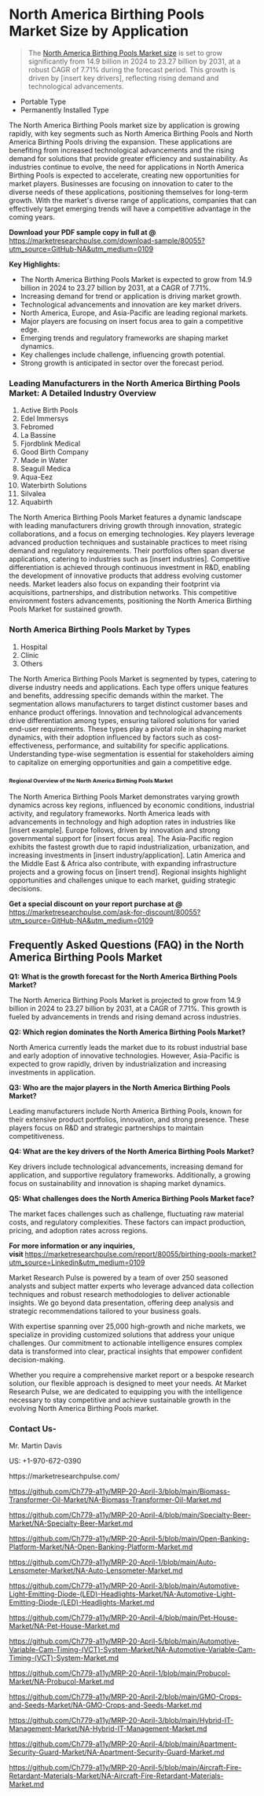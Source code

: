 <h1>North America Birthing Pools Market&nbsp;Size by Application</h1><blockquote><p>The <a href="https://marketresearchpulse.com/download-sample/80055?utm_source=GitHub-NA&amp;utm_medium=0109">North America Birthing Pools Market size</a> is set to grow significantly from 14.9 billion in 2024 to 23.27 billion by 2031, at a robust CAGR of 7.71% during the forecast period. This growth is driven by [insert key drivers], reflecting rising demand and technological advancements.</p></blockquote><ul><li>Portable Type<li> Permanently Installed Type</li></ul><p>The North America Birthing Pools market size by application is growing rapidly, with key segments such as North America Birthing Pools and North America Birthing Pools driving the expansion. These applications are benefiting from increased technological advancements and the rising demand for solutions that provide greater efficiency and sustainability. As industries continue to evolve, the need for applications in North America Birthing Pools is expected to accelerate, creating new opportunities for market players. Businesses are focusing on innovation to cater to the diverse needs of these applications, positioning themselves for long-term growth. With the market's diverse range of applications, companies that can effectively target emerging trends will have a competitive advantage in the coming years.</p><p><strong>Download your PDF sample copy in full at @ </strong><a href="https://marketresearchpulse.com/download-sample/80055?utm_source=GitHub-NA&amp;utm_medium=0109">https://marketresearchpulse.com/download-sample/80055?utm_source=GitHub-NA&amp;utm_medium=0109</a></p><p><strong>Key Highlights: </strong></p><ul><li>The North America Birthing Pools Market is expected to grow from 14.9 billion in 2024 to 23.27 billion by 2031, at a CAGR of 7.71%.</li><li>Increasing demand for trend or application is driving market growth.</li><li>Technological advancements and innovation are key market drivers.</li><li>North America, Europe, and Asia-Pacific are leading regional markets.</li><li>Major players are focusing on insert focus area to gain a competitive edge.</li><li>Emerging trends and regulatory frameworks are shaping market dynamics.</li><li>Key challenges include challenge, influencing growth potential.</li><li>Strong growth is anticipated in sector over the forecast period.</li></ul><h3>Leading Manufacturers in the North America Birthing Pools Market: A Detailed Industry Overview</h3><ol><li>Active Birth Pools</li><li>Edel Immersys</li><li>Febromed</li><li>La Bassine</li><li>Fjordblink Medical</li><li>Good Birth Company</li><li>Made in Water</li><li>Seagull Medica</li><li>Aqua-Eez</li><li>Waterbirth Solutions</li><li>Silvalea</li><li>Aquabirth</li></ol><div class="flex max-w-full flex-col flex-grow"><div class="min-h-8 text-message flex w-full flex-col items-end gap-2 whitespace-normal break-words [.text-message+&amp;]:mt-5" dir="auto" data-message-author-role="assistant" data-message-id="fd8432e4-4910-450d-b182-61b7bfb0a01f" data-message-model-slug="gpt-4o"><div class="flex w-full flex-col gap-1 empty:hidden first:pt-[3px]"><div class="markdown prose w-full break-words dark:prose-invert light"><p>The North America Birthing Pools Market features a dynamic landscape with leading manufacturers driving growth through innovation, strategic collaborations, and a focus on emerging technologies. Key players leverage advanced production techniques and sustainable practices to meet rising demand and regulatory requirements. Their portfolios often span diverse applications, catering to industries such as [insert industries]. Competitive differentiation is achieved through continuous investment in R&amp;D, enabling the development of innovative products that address evolving customer needs. Market leaders also focus on expanding their footprint via acquisitions, partnerships, and distribution networks. This competitive environment fosters advancements, positioning the North America Birthing Pools Market for sustained growth.</p></div></div></div></div><h3>North America Birthing Pools Market by Types</h3><ol><li>Hospital<li> Clinic<li> Others</li></ol><div class="flex max-w-full flex-col flex-grow"><div class="min-h-8 text-message flex w-full flex-col items-end gap-2 whitespace-normal break-words [.text-message+&amp;]:mt-5" dir="auto" data-message-author-role="assistant" data-message-id="084470be-0bb7-4664-bddf-5156b4f41249" data-message-model-slug="gpt-4o-mini"><div class="flex w-full flex-col gap-1 empty:hidden first:pt-[3px]"><div class="markdown prose w-full break-words dark:prose-invert light"><p>The North America Birthing Pools Market is segmented by types, catering to diverse industry needs and applications. Each type offers unique features and benefits, addressing specific demands within the market. The segmentation allows manufacturers to target distinct customer bases and enhance product offerings. Innovation and technological advancements drive differentiation among types, ensuring tailored solutions for varied end-user requirements. These types play a pivotal role in shaping market dynamics, with their adoption influenced by factors such as cost-effectiveness, performance, and suitability for specific applications. Understanding type-wise segmentation is essential for stakeholders aiming to capitalize on emerging opportunities and gain a competitive edge.</p></div></div></div></div><h3><span style="font-size: 11px;">Regional Overview of the North America Birthing Pools Market</span></h3><div class="flex max-w-full flex-col flex-grow"><div class="min-h-8 text-message flex w-full flex-col items-end gap-2 whitespace-normal break-words [.text-message+&amp;]:mt-5" dir="auto" data-message-author-role="assistant" data-message-id="e9038762-ce64-4e30-91c9-9bd413514231" data-message-model-slug="gpt-4o-mini"><div class="flex w-full flex-col gap-1 empty:hidden first:pt-[3px]"><div class="markdown prose w-full break-words dark:prose-invert light"><p>The North America Birthing Pools Market demonstrates varying growth dynamics across key regions, influenced by economic conditions, industrial activity, and regulatory frameworks. North America leads with advancements in technology and high adoption rates in industries like [insert example]. Europe follows, driven by innovation and strong governmental support for [insert focus area]. The Asia-Pacific region exhibits the fastest growth due to rapid industrialization, urbanization, and increasing investments in [insert industry/application]. Latin America and the Middle East &amp; Africa also contribute, with expanding infrastructure projects and a growing focus on [insert trend]. Regional insights highlight opportunities and challenges unique to each market, guiding strategic decisions.</p></div></div></div></div><p><strong>Get a special discount on your report purchase at @ </strong><a href="https://marketresearchpulse.com/ask-for-discount/80055?utm_source=GitHub-NA&amp;utm_medium=0109">https://marketresearchpulse.com/ask-for-discount/80055?utm_source=GitHub-NA&amp;utm_medium=0109</a></p><h2>Frequently Asked Questions (FAQ) in the North America Birthing Pools Market</h2><p><strong>Q1: What is the growth forecast for the North America Birthing Pools Market?</strong></p><p>The North America Birthing Pools Market is projected to grow from 14.9 billion in 2024 to 23.27 billion by 2031, at a CAGR of 7.71%. This growth is fueled by advancements in trends and rising demand across industries.</p><p><strong>Q2: Which region dominates the North America Birthing Pools Market?</strong></p><p>North America currently leads the market due to its robust industrial base and early adoption of innovative technologies. However, Asia-Pacific is expected to grow rapidly, driven by industrialization and increasing investments in application.</p><p><strong>Q3: Who are the major players in the North America Birthing Pools Market?</strong></p><p>Leading manufacturers include North America Birthing Pools, known for their extensive product portfolios, innovation, and strong presence. These players focus on R&amp;D and strategic partnerships to maintain competitiveness.</p><p><strong>Q4: What are the key drivers of the North America Birthing Pools Market?</strong></p><p>Key drivers include technological advancements, increasing demand for application, and supportive regulatory frameworks. Additionally, a growing focus on sustainability and innovation is shaping market dynamics.</p><p><strong>Q5: What challenges does the North America Birthing Pools Market face?</strong></p><p>The market faces challenges such as challenge, fluctuating raw material costs, and regulatory complexities. These factors can impact production, pricing, and adoption rates across regions.</p><p><strong>For more information or any inquiries, visit&nbsp;</strong><a href="https://marketresearchpulse.com/report/80055/birthing-pools-market?utm_source=Linkedin&utm_medium=0109">https://marketresearchpulse.com/report/80055/birthing-pools-market?utm_source=Linkedin&utm_medium=0109</a></p><p>Market Research Pulse is powered by a team of over 250 seasoned analysts and subject matter experts who leverage advanced data collection techniques and robust research methodologies to deliver actionable insights. We go beyond data presentation, offering deep analysis and strategic recommendations tailored to your business goals.</p><p>With expertise spanning over 25,000 high-growth and niche markets, we specialize in providing customized solutions that address your unique challenges. Our commitment to actionable intelligence ensures complex data is transformed into clear, practical insights that empower confident decision-making.</p><p>Whether you require a comprehensive market report or a bespoke research solution, our flexible approach is designed to meet your needs. At Market Research Pulse, we are dedicated to equipping you with the intelligence necessary to stay competitive and achieve sustainable growth in the evolving North America Birthing Pools market.</p><h3><strong>Contact Us-</strong></h3><p>Mr. Martin Davis</p><p>US: +1-970-672-0390</p><p>https://marketresearchpulse.com/</p><p><a href="https://github.com/Ch779-a11y/MRP-20-April-3/blob/main/Biomass-Transformer-Oil-Market/NA-Biomass-Transformer-Oil-Market.md">https://github.com/Ch779-a11y/MRP-20-April-3/blob/main/Biomass-Transformer-Oil-Market/NA-Biomass-Transformer-Oil-Market.md</a></p><p><a href="https://github.com/Ch779-a11y/MRP-20-April-4/blob/main/Specialty-Beer-Market/NA-Specialty-Beer-Market.md">https://github.com/Ch779-a11y/MRP-20-April-4/blob/main/Specialty-Beer-Market/NA-Specialty-Beer-Market.md</a></p><p><a href="https://github.com/Ch779-a11y/MRP-20-April-5/blob/main/Open-Banking-Platform-Market/NA-Open-Banking-Platform-Market.md">https://github.com/Ch779-a11y/MRP-20-April-5/blob/main/Open-Banking-Platform-Market/NA-Open-Banking-Platform-Market.md</a></p><p><a href="https://github.com/Ch779-a11y/MRP-20-April-1/blob/main/Auto-Lensometer-Market/NA-Auto-Lensometer-Market.md">https://github.com/Ch779-a11y/MRP-20-April-1/blob/main/Auto-Lensometer-Market/NA-Auto-Lensometer-Market.md</a></p><p><a href="https://github.com/Ch779-a11y/MRP-20-April-3/blob/main/Automotive-Light-Emitting-Diode-(LED)-Headlights-Market/NA-Automotive-Light-Emitting-Diode-(LED)-Headlights-Market.md">https://github.com/Ch779-a11y/MRP-20-April-3/blob/main/Automotive-Light-Emitting-Diode-(LED)-Headlights-Market/NA-Automotive-Light-Emitting-Diode-(LED)-Headlights-Market.md</a></p><p><a href="https://github.com/Ch779-a11y/MRP-20-April-4/blob/main/Pet-House-Market/NA-Pet-House-Market.md">https://github.com/Ch779-a11y/MRP-20-April-4/blob/main/Pet-House-Market/NA-Pet-House-Market.md</a></p><p><a href="https://github.com/Ch779-a11y/MRP-20-April-5/blob/main/Automotive-Variable-Cam-Timing-(VCT)-System-Market/NA-Automotive-Variable-Cam-Timing-(VCT)-System-Market.md">https://github.com/Ch779-a11y/MRP-20-April-5/blob/main/Automotive-Variable-Cam-Timing-(VCT)-System-Market/NA-Automotive-Variable-Cam-Timing-(VCT)-System-Market.md</a></p><p><a href="https://github.com/Ch779-a11y/MRP-20-April-1/blob/main/Probucol-Market/NA-Probucol-Market.md">https://github.com/Ch779-a11y/MRP-20-April-1/blob/main/Probucol-Market/NA-Probucol-Market.md</a></p><p><a href="https://github.com/Ch779-a11y/MRP-20-April-2/blob/main/GMO-Crops-and-Seeds-Market/NA-GMO-Crops-and-Seeds-Market.md">https://github.com/Ch779-a11y/MRP-20-April-2/blob/main/GMO-Crops-and-Seeds-Market/NA-GMO-Crops-and-Seeds-Market.md</a></p><p><a href="https://github.com/Ch779-a11y/MRP-20-April-3/blob/main/Hybrid-IT-Management-Market/NA-Hybrid-IT-Management-Market.md">https://github.com/Ch779-a11y/MRP-20-April-3/blob/main/Hybrid-IT-Management-Market/NA-Hybrid-IT-Management-Market.md</a></p><p><a href="https://github.com/Ch779-a11y/MRP-20-April-4/blob/main/Apartment-Security-Guard-Market/NA-Apartment-Security-Guard-Market.md">https://github.com/Ch779-a11y/MRP-20-April-4/blob/main/Apartment-Security-Guard-Market/NA-Apartment-Security-Guard-Market.md</a></p><p><a href="https://github.com/Ch779-a11y/MRP-20-April-5/blob/main/Aircraft-Fire-Retardant-Materials-Market/NA-Aircraft-Fire-Retardant-Materials-Market.md">https://github.com/Ch779-a11y/MRP-20-April-5/blob/main/Aircraft-Fire-Retardant-Materials-Market/NA-Aircraft-Fire-Retardant-Materials-Market.md</a></p>
